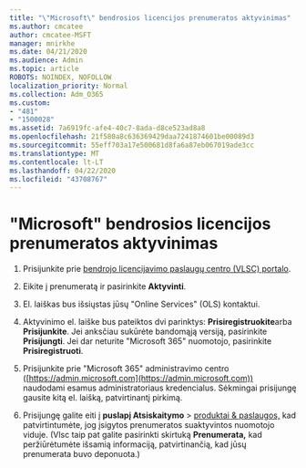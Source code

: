 ```yaml
---
title: "\"Microsoft\" bendrosios licencijos prenumeratos aktyvinimas"
ms.author: cmcatee
author: cmcatee-MSFT
manager: mnirkhe
ms.date: 04/21/2020
ms.audience: Admin
ms.topic: article
ROBOTS: NOINDEX, NOFOLLOW
localization_priority: Normal
ms.collection: Adm_O365
ms.custom:
- "481"
- "1500028"
ms.assetid: 7a6919fc-afe4-40c7-8ada-d8ce523ad8a8
ms.openlocfilehash: 21f580a8c636369429daa7241874601be00089d3
ms.sourcegitcommit: 55eff703a17e500681d8fa6a87eb067019ade3cc
ms.translationtype: MT
ms.contentlocale: lt-LT
ms.lasthandoff: 04/22/2020
ms.locfileid: "43708767"
---
```

# <a name="activating-a-microsoft-volume-license-subscription"></a>"Microsoft" bendrosios licencijos prenumeratos aktyvinimas

1. Prisijunkite prie [bendrojo licencijavimo paslaugų centro (VLSC) portalo](https://go.microsoft.com/fwlink/p/?LinkId=329762).

2. Eikite į prenumeratą ir pasirinkite **Aktyvinti**.

3. El. laiškas bus išsiųstas jūsų "Online Services" (OLS) kontaktui.

4. Aktyvinimo el. laiške bus pateiktos dvi parinktys: **Prisiregistruokite**arba **Prisijunkite**. Jei anksčiau sukūrėte bandomąją versiją, pasirinkite **Prisijungti**. Jei dar neturite "Microsoft 365" nuomotojo, pasirinkite **Prisiregistruoti**.

5. Prisijunkite prie "Microsoft 365" administravimo centro ([https://admin.microsoft.com](https://admin.microsoft.com)) naudodami esamus administratoriaus kredencialus. Sėkmingai prisijungę gausite kitą el. laišką, patvirtinantį pirkimą.

6. Prisijungę galite eiti į **puslapį Atsiskaitymo** \> [produktai & paslaugos,](https://go.microsoft.com/fwlink/p/?linkid=842054) kad patvirtintumėte, jog įsigytos prenumeratos suaktyvintos nuomotojo viduje. (Vlsc taip pat galite pasirinkti skirtuką **Prenumerata,** kad peržiūrėtumėte išsamią informaciją, patvirtinančią, kad jūsų prenumerata buvo deponuota.)